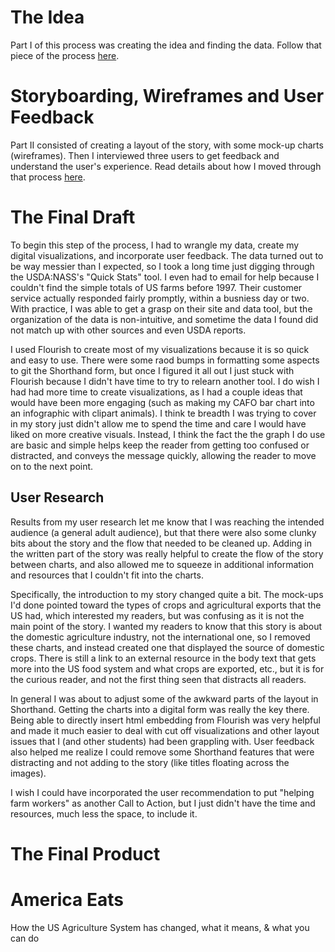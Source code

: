 # The Idea
Part I of this process was creating the idea and finding the data. Follow that piece of the process [here](Final_Project_Part_I.md).

# Storyboarding, Wireframes and User Feedback
Part II consisted of creating a layout of the story, with some mock-up charts (wireframes). Then I interviewed three users to get feedback and understand the user's experience. Read details about how I moved through that process [here](/Final_Project_Part_II.md).

# The Final Draft
To begin this step of the process, I had to wrangle my data, create my digital visualizations, and incorporate user feedback. The data turned out to be way messier than I expected, so I took a long time just digging through the USDA:NASS's "Quick Stats" tool. I even had to email for help because I couldn't find the simple totals of US farms before 1997. Their customer service actually responded fairly promptly, within a busniess day or two. With practice, I was able to get a grasp on their site and data tool, but the organization of the data is non-intuitive, and sometime the data I found did not match up with other sources and even USDA reports. 

I used Flourish to create most of my visualizations because it is so quick and easy to use. There were some raod bumps in formatting some aspects to git the Shorthand form, but once I figured it all out I just stuck with Flourish because I didn't have time to try to relearn another tool. I do wish I had had more time to create visualizations, as I had a couple ideas that would have been more engaging (such as making my CAFO bar chart into an infographic with clipart animals). I think te breadth I was trying to cover in my story just didn't allow me to spend the time and care I would have liked on more creative visuals. Instead, I think the fact the the graph I do use are basic and simple helps keep the reader from getting too confused or distracted, and conveys the message quickly, allowing the reader to move on to the next point. 

## User Research
Results from my user research let me know that I was reaching the intended audience (a general adult audience), but that there were also some clunky bits about the story and the flow that needed to be cleaned up. Adding in the written part of the story was really helpful to create the flow of the story between charts, and also allowed me to squeeze in additional information and resources that I couldn't fit into the charts. 

Specifically, the introduction to my story changed quite a bit. The mock-ups I'd done pointed toward the types of crops and agricultural exports that the US had, which interested my readers, but was confusing as it is not the main point of the story. I wanted my readers to know that this story is about the domestic agriculture industry, not the international one, so I removed these charts, and instead created one that displayed the source of domestic crops. There is still a link to an external resource in the body text that gets more into the US food system and what crops are exported, etc., but it is for the curious reader, and not the first thing seen that distracts all readers. 

In general I was about to adjust some of the awkward parts of the layout in Shorthand. Getting the charts into a digital form was really the key there. Being able to directly insert html embedding from Flourish was very helpful and made it much easier to deal with cut off visualizations and other layout issues that I (and other students) had been grappling with. User feedback also helped me realize I could remove some Shorthand features that were distracting and not adding to the story (like titles floating across the images).

I wish I could have incorporated the user recommendation to put "helping farm workers" as another Call to Action, but I just didn't have the time and resources, much less the space, to include it.

# The Final Product
<script src="https://embed.shorthand.com/embed_9.js"></script>
<div data-shorthand-embed="carnegiemellon.shorthandstories.com/america-eats/"><h1>America Eats</h1><p>How the US Agriculture System has changed, 
what it means, & what you can do</p></div>

